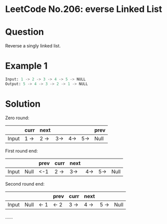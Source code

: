 # LeetCode No.206: everse Linked List

# Question

Reverse a singly linked list.

# Example 1

```Python
Input: 1 -> 2 -> 3 -> 4 -> 5 -> NULL
Output: 5 -> 4 -> 3 -> 2 -> 1 -> NULL
```

# Solution

Zero round:

|       | curr | next |     |     |     | prev |
| ----- | ---- | ---- | --- | --- | --- | ---- |
| Input | 1 -> | 2 -> | 3-> | 4-> | 5-> | Null |

First round end:

|       |      | prev | curr | next |     |     |      |
| ----- | ---- | ---- | ---- | ---- | --- | --- | ---- |
| Input | Null | <-1  | 2 -> | 3->  | 4-> | 5-> | Null |

Second round end:

|       |      |      | prev | curr | next |      |      |
| ----- | ---- | ---- | ---- | ---- | ---- | ---- | ---- |
| Input | Null | <- 1 | <- 2 | 3 -> | 4 -> | 5 -> | Null |

......
